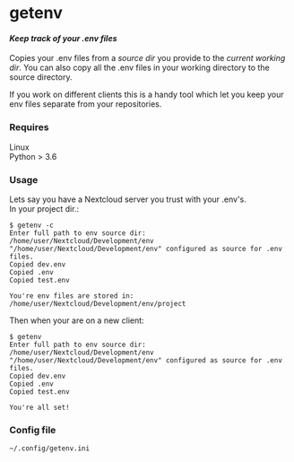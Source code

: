 # getenv
#### *Keep track of your .env files*

Copies your .env files from a *source dir* you provide to the *current
working dir*. You can also copy all the .env files in your working
directory to the source directory.

If you work on different clients this is a handy tool which let you 
keep your env files separate from your repositories. 


### Requires
Linux  
Python > 3.6  

### Usage
Lets say you have a Nextcloud server you trust with your .env's.  
In your project dir.:

```
$ getenv -c
Enter full path to env source dir: /home/user/Nextcloud/Development/env
"/home/user/Nextcloud/Development/env" configured as source for .env files.
Copied dev.env
Copied .env
Copied test.env

You're env files are stored in: /home/user/Nextcloud/Development/env/project
```

Then when your are on a new client:

```
$ getenv
Enter full path to env source dir: /home/user/Nextcloud/Development/env
"/home/user/Nextcloud/Development/env" configured as source for .env files.
Copied dev.env
Copied .env
Copied test.env

You're all set!
```
### Config file

`~/.config/getenv.ini`
